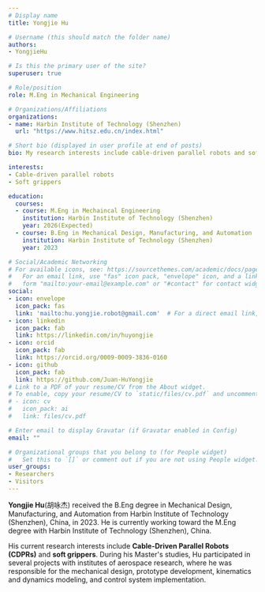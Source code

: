 ```yaml
---
# Display name
title: Yongjie Hu

# Username (this should match the folder name)
authors:
- YongjieHu

# Is this the primary user of the site?
superuser: true

# Role/position
role: M.Eng in Mechanical Engineering

# Organizations/Affiliations
organizations:
- name: Harbin Institute of Technology (Shenzhen)
  url: "https://www.hitsz.edu.cn/index.html"

# Short bio (displayed in user profile at end of posts)
bio: My research interests include cable-driven parallel robots and soft grippers.

interests:
- Cable-driven parallel robots
- Soft grippers

education:
  courses:
  - course: M.Eng in Mechaincal Engineering
    institution: Harbin Institute of Technology (Shenzhen)
    year: 2026(Expected)
  - course: B.Eng in Mechanical Design, Manufacturing, and Automation
    institution: Harbin Institute of Technology (Shenzhen)
    year: 2023

# Social/Academic Networking
# For available icons, see: https://sourcethemes.com/academic/docs/page-builder/#icons
#   For an email link, use "fas" icon pack, "envelope" icon, and a link in the
#   form "mailto:your-email@example.com" or "#contact" for contact widget.
social:
- icon: envelope
  icon_pack: fas
  link: 'mailto:hu.yongjie.robot@gmail.com'  # For a direct email link, use "mailto:test@example.org".
- icon: linkedin
  icon_pack: fab
  link: https://linkedin.com/in/huyongjie
- icon: orcid
  icon_pack: fab
  link: https://orcid.org/0009-0009-3836-0160
- icon: github
  icon_pack: fab
  link: https://github.com/Juan-HuYongjie
# Link to a PDF of your resume/CV from the About widget.
# To enable, copy your resume/CV to `static/files/cv.pdf` and uncomment the lines below.
# - icon: cv
#   icon_pack: ai
#   link: files/cv.pdf

# Enter email to display Gravatar (if Gravatar enabled in Config)
email: ""

# Organizational groups that you belong to (for People widget)
#   Set this to `[]` or comment out if you are not using People widget.
user_groups:
- Researchers
- Visitors
---
```


**Yongjie Hu**(胡咏杰) received the B.Eng degree in Mechanical Design, Manufacturing, and Automation from Harbin Institute of Technology (Shenzhen), China, in 2023. He is currently working toward the M.Eng degree with Harbin Institute of Technology (Shenzhen), China.

His current research interests include **Cable-Driven Parallel Robots (CDPRs)** and **soft grippers**. During his Master's studies, Hu participated in several projects with institutes of aerospace research, where he was responsible for the mechanical design, prototype development, kinematics and dynamics modeling, and control system implementation.
